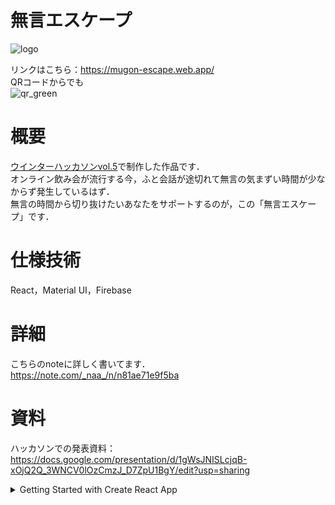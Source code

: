 # 無言エスケープ

![logo](https://user-images.githubusercontent.com/39262759/103164540-275e3100-4850-11eb-8f14-5b75bad78bc0.png)

リンクはこちら：https://mugon-escape.web.app/  
QRコードからでも  
![qr_green](https://user-images.githubusercontent.com/39262759/103164577-9b98d480-4850-11eb-92c9-4d8263749cf1.png)



# 概要
[ウインターハッカソンvol.5](https://talent.supporterz.jp/events/c37a27fd-e763-4e2e-b037-a6f041048268/)で制作した作品です．  
オンライン飲み会が流行する今，ふと会話が途切れて無言の気まずい時間が少なからず発生しているはず．  
無言の時間から切り抜けたいあなたをサポートするのが，この「無言エスケープ」です．

# 仕様技術
React，Material UI，Firebase

# 詳細
こちらのnoteに詳しく書いてます．  
https://note.com/_naa_/n/n81ae71e9f5ba

# 資料
ハッカソンでの発表資料：https://docs.google.com/presentation/d/1gWsJNISLcjqB-xOjQ2Q_3WNCV0lOzCmzJ_D7ZpU1BgY/edit?usp=sharing


<details>
  
  <summary>Getting Started with Create React App</summary>
# Getting Started with Create React App

This project was bootstrapped with [Create React App](https://github.com/facebook/create-react-app).

## Available Scripts

In the project directory, you can run:

### `yarn start`

Runs the app in the development mode.\
Open [http://localhost:3000](http://localhost:3000) to view it in the browser.

The page will reload if you make edits.\
You will also see any lint errors in the console.

### `yarn test`

Launches the test runner in the interactive watch mode.\
See the section about [running tests](https://facebook.github.io/create-react-app/docs/running-tests) for more information.

### `yarn build`

Builds the app for production to the `build` folder.\
It correctly bundles React in production mode and optimizes the build for the best performance.

The build is minified and the filenames include the hashes.\
Your app is ready to be deployed!

See the section about [deployment](https://facebook.github.io/create-react-app/docs/deployment) for more information.

### `yarn eject`

**Note: this is a one-way operation. Once you `eject`, you can’t go back!**

If you aren’t satisfied with the build tool and configuration choices, you can `eject` at any time. This command will remove the single build dependency from your project.

Instead, it will copy all the configuration files and the transitive dependencies (webpack, Babel, ESLint, etc) right into your project so you have full control over them. All of the commands except `eject` will still work, but they will point to the copied scripts so you can tweak them. At this point you’re on your own.

You don’t have to ever use `eject`. The curated feature set is suitable for small and middle deployments, and you shouldn’t feel obligated to use this feature. However we understand that this tool wouldn’t be useful if you couldn’t customize it when you are ready for it.

## Learn More

You can learn more in the [Create React App documentation](https://facebook.github.io/create-react-app/docs/getting-started).

To learn React, check out the [React documentation](https://reactjs.org/).

### Code Splitting

This section has moved here: [https://facebook.github.io/create-react-app/docs/code-splitting](https://facebook.github.io/create-react-app/docs/code-splitting)

### Analyzing the Bundle Size

This section has moved here: [https://facebook.github.io/create-react-app/docs/analyzing-the-bundle-size](https://facebook.github.io/create-react-app/docs/analyzing-the-bundle-size)

### Making a Progressive Web App

This section has moved here: [https://facebook.github.io/create-react-app/docs/making-a-progressive-web-app](https://facebook.github.io/create-react-app/docs/making-a-progressive-web-app)

### Advanced Configuration

This section has moved here: [https://facebook.github.io/create-react-app/docs/advanced-configuration](https://facebook.github.io/create-react-app/docs/advanced-configuration)

### Deployment

This section has moved here: [https://facebook.github.io/create-react-app/docs/deployment](https://facebook.github.io/create-react-app/docs/deployment)

### `yarn build` fails to minify

This section has moved here: [https://facebook.github.io/create-react-app/docs/troubleshooting#npm-run-build-fails-to-minify](https://facebook.github.io/create-react-app/docs/troubleshooting#npm-run-build-fails-to-minify)

</details>
